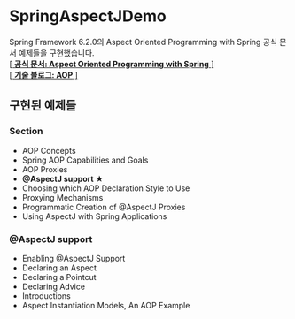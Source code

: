# SpringAspectJDemo
Spring Framework 6.2.0의 Aspect Oriented Programming with Spring 공식 문서 예제들을 구현했습니다.</br>
[[ <B> 공식 문서: Aspect Oriented Programming with Spring</B> ]](https://docs.spring.io/spring-framework/reference/core/aop.html)</br>
[[ <B> 기술 블로그: AOP</B> ]](https://blank001.tistory.com/category/%EC%8A%A4%ED%94%84%EB%A7%81%20AOP)

## 구현된 예제들
### Section
* AOP Concepts
* Spring AOP Capabilities and Goals
* AOP Proxies
* <b>@AspectJ support ★</b>
* Choosing which AOP Declaration Style to Use
* Proxying Mechanisms
* Programmatic Creation of @AspectJ Proxies
* Using AspectJ with Spring Applications

### @AspectJ support
* Enabling @AspectJ Support
* Declaring an Aspect
* Declaring a Pointcut
* Declaring Advice
* Introductions
* Aspect Instantiation Models, An AOP Example
